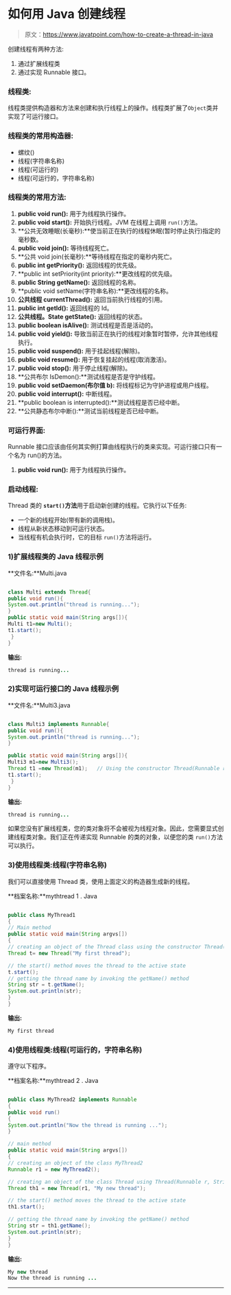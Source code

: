 # 如何用 Java 创建线程

> 原文：<https://www.javatpoint.com/how-to-create-a-thread-in-java>

创建线程有两种方法:

1.  通过扩展线程类
2.  通过实现 Runnable 接口。

### 线程类:

线程类提供构造器和方法来创建和执行线程上的操作。线程类扩展了`Object`类并实现了可运行接口。

### 线程类的常用构造器:

*   螺纹()
*   线程(字符串名称)
*   线程(可运行的)
*   线程(可运行的，字符串名称)

### 线程类的常用方法:

1.  **public void run():** 用于为线程执行操作。
2.  **public void start():** 开始执行线程。JVM 在线程上调用 `run()`方法。
3.  **公共无效睡眠(长毫秒):**使当前正在执行的线程休眠(暂时停止执行)指定的毫秒数。
4.  **public void join():** 等待线程死亡。
5.  **公共 void join(长毫秒):**等待线程在指定的毫秒内死亡。
6.  **public int getPriority():** 返回线程的优先级。
7.  **public int setPriority(int priority):**更改线程的优先级。
8.  **public String getName():** 返回线程的名称。
9.  **public void setName(字符串名称):**更改线程的名称。
10.  **公共线程 currentThread():** 返回当前执行线程的引用。
11.  **public int getId():** 返回线程的 Id。
12.  **公共线程。State getState():** 返回线程的状态。
13.  **public boolean isAlive():** 测试线程是否是活动的。
14.  **public void yield():** 导致当前正在执行的线程对象暂时暂停，允许其他线程执行。
15.  **public void suspend():** 用于挂起线程(解除)。
16.  **public void resume():** 用于恢复挂起的线程(取消激活)。
17.  **public void stop():** 用于停止线程(解除)。
18.  **公共布尔 IsDemon():**测试线程是否是守护线程。
19.  **public void setDaemon(布尔值 b):** 将线程标记为守护进程或用户线程。
20.  **public void interrupt():** 中断线程。
21.  **public boolean is interrupted():**测试线程是否已经中断。
22.  **公共静态布尔中断():**测试当前线程是否已经中断。

### 可运行界面:

Runnable 接口应该由任何其实例打算由线程执行的类来实现。可运行接口只有一个名为 run()的方法。

1.  **public void run():** 用于为线程执行操作。

### 启动线程:

Thread 类的 **`start()`方法**用于启动新创建的线程。它执行以下任务:

*   一个新的线程开始(带有新的调用栈)。
*   线程从新状态移动到可运行状态。
*   当线程有机会执行时，它的目标 `run()`方法将运行。

### 1)扩展线程类的 Java 线程示例

**文件名:**Multi.java

```java

class Multi extends Thread{
public void run(){
System.out.println("thread is running...");
}
public static void main(String args[]){
Multi t1=new Multi();
t1.start();
 }
}

```

**输出:**

```java
thread is running...

```

### 2)实现可运行接口的 Java 线程示例

**文件名:**Multi3.java

```java

class Multi3 implements Runnable{
public void run(){
System.out.println("thread is running...");
}

public static void main(String args[]){
Multi3 m1=new Multi3();
Thread t1 =new Thread(m1);   // Using the constructor Thread(Runnable r)
t1.start();
 }
}

```

**输出:**

```java
thread is running...

```

如果您没有扩展线程类，您的类对象将不会被视为线程对象。因此，您需要显式创建线程类对象。我们正在传递实现 Runnable 的类的对象，以便您的类 `run()`方法可以执行。

### 3)使用线程类:线程(字符串名称)

我们可以直接使用 Thread 类，使用上面定义的构造器生成新的线程。

**档案名称:**mythtread 1 . Java

```java

public class MyThread1
{
// Main method
public static void main(String argvs[])
{
// creating an object of the Thread class using the constructor Thread(String name) 
Thread t= new Thread("My first thread");

// the start() method moves the thread to the active state
t.start();
// getting the thread name by invoking the getName() method
String str = t.getName();
System.out.println(str);
}
}

```

**输出:**

```java
My first thread

```

### 4)使用线程类:线程(可运行的，字符串名称)

遵守以下程序。

**档案名称:**mythtread 2 . Java

```java

public class MyThread2 implements Runnable
{  
public void run()
{  
System.out.println("Now the thread is running ...");  
}  

// main method
public static void main(String argvs[])
{ 
// creating an object of the class MyThread2
Runnable r1 = new MyThread2(); 

// creating an object of the class Thread using Thread(Runnable r, String name)
Thread th1 = new Thread(r1, "My new thread");  

// the start() method moves the thread to the active state
th1.start(); 

// getting the thread name by invoking the getName() method
String str = th1.getName();
System.out.println(str);
}  
}  

```

**输出:**

```java
My new thread
Now the thread is running ...

```

* * *